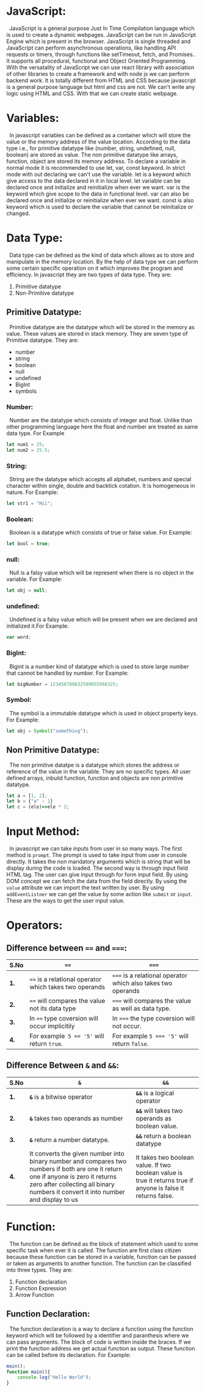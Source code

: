 # JavaScript:
&nbsp; JavaScript is a general purpose Just In Time Compilation language which is used to create a dynamic webpages. JavaScript can be run in JavaScript Engine which is present in the browser. JavaScript is single threaded and JavaScript can perform asynchronous operations, like handling API requests or timers, through functions like setTimeout, fetch, and Promises.. It supports all procedural, functional and Object Oriented Programming. With the versatality of JavaScript we can use react library with association of other libraries to create a framework and with node js we can perform backend work. It is totally different from HTML and CSS because javascript is a general purpose language but html and css are not. We can't write any logic using HTML and CSS. With that we can create static webpage. 

# Variables:
&nbsp; In javascript variables can be defined as a container which will store the value or the memory address of the value location. According to the data type i.e., for primitive datatype like (number, string, undefined, null, boolean) are stored as value. The non primitive datatype like arrays, function, object are stored its memory address. To declare a variable in normal mode it is recommended to use let, var, const keyword. In strict mode with out declaring we can't use the variable. let is a keyword which give access to the data declared in it in local level. let variable can be declared once and initialize and reinitialize when ever we want. var is the keyword which give scope to the data in functional level. var can also be declared once and initialize or reinitialize when ever we want. const is also keyword which is used to declare the variable that cannot be reinitialize or changed. 

# Data Type:
&nbsp; Data type can be defined as the kind of data which allows as to store and manipulate in the memory location. By the help of data type we can perform some certain specific operation on it which improves the program and efficiency. In javascript they are two types of data type. They are:
1. Primitive datatype
2. Non-Primitive datatype

## Primitive Datatype:
&nbsp; Primitive datatype are the datatype which will be stored in the memory as value. These values are stored in stack memory. They are seven type of Primitive datatype. They are:
* number
* string
* boolean
* null
* undefined
* BigInt
* symbols

### Number:
&nbsp; Number are the datatype which consists of integer and float. Unlike than other programming language here the float and number are treated as same data type. For Example
```js
let num1 = 25;
let num2 = 25.5;
```

### String:
&nbsp; String are the datatype which accepts all alphabet, numbers and special character within single, double and backtick cotation. It is homogeneous in nature. For Example:
```js
let str1 = "Hii";
```

### Boolean:
&nbsp; Boolean is a datatype which consists of true or false value. For Example:
```js
let bool = true;
```

### null:
&nbsp; Null is a falsy value which will be represent when there is no object in the variable. For Example:
```js
let obj = null;
```

### undefined:
&nbsp; Undefined is a falsy value which will be present when we are declared and initialized it.For Example:
```js
var word;
```

### BigInt:
&nbsp; Bigint is a number kind of datatype which is used to store large number that cannot be handled by number. For Example:
```js
let bigNumber = 123456789632599655566325;
```

### Symbol:
&nbsp; The symbol is a immutable datatype which is used in object property keys. For Example:
```js
let obj = Symbol("something");
```

## Non Primitive Datatype:
&nbsp; The non primitive datatpe is a datatype which stores the address or reference of the value in the variable. They are no specific types. All user defined arrays, inbuild function, function and objects are non primitive datatype.
```js
let a = [1, 2];
let b = {"a" : 1}
let c = (ele)=>ele * 2;
```

# Input Method:
&nbsp; In javascript we can take inputs from user in so many ways. The first method is `prompt`. The prompt is used to take input from user in console directly. It takes the non mandatory arguments which is string that will be display during the code is loaded. The second way is through input field HTML tag. The user can give input through for form input field. By using DOM concept we can fetch the data from the field directly. By using the `value` attribute we can import the text written by user. By using `addEventListner` we can get the value by some action like `submit` or `input`. These are the ways to get the user input value. 

# Operators:
## Difference between `==` and `===`:
|S.No|`==`|`===`|
|----|----|-----|
|**1.**|`==` is a relational operator which takes two operands|`===` is a relational operator which also takes two operands|
|**2.**|`==` will compares the value not its data type|`===` will compares the value as well as data type.|
|**3.**|In `==` type coversion will occur implicitily|In `===` the type coversion will not occur.|
|**4.**|For example` 5 == '5'` will return `true`.|For example `5 === '5'` will return `false`.|

## Difference Between `&` and `&&`:
|**S.No**|**`&`**|**`&&`**|
|--------|-------|--------|
|**1.**|**`&`** is a bitwise operator|**`&&`** is a logical operator|
|**2.**|**`&`** takes two operands as number|**`&&`** will takes two operands as boolean value.|
|**3.**|**`&`** return a number datatype.|**`&&`** return a boolean datatype|
|**4.**|It converts the given number into binary number and compares two numbers if both are one it return one if anyone is zero it returns zero after collecting all binary numbers it convert it into number and display to us|It takes two boolean value. If two boolean value is true it returns true if anyone is false it returns false.|

# Function:
&nbsp; The function can be defined as the block of statement which used to some specific task when ever it is called. The function are first class citizen because these function can be stored in a variable, function can be passed or taken as arguments to another function. The function can be classified into three types. They are:
1. Function declaration
2. Function Expression
3. Arrow Function

## Function Declaration:
&nbsp; The function declaration is a way to declare a function using the function keyword which will be followed by a identifier and paranthesis where we can pass arguments. The block of code is written inside the braces. If we print the function address we get actual function as output. These function can be called before its declaration. For Example:
```js
main();
function main(){
    console.log("Hello World");
}

